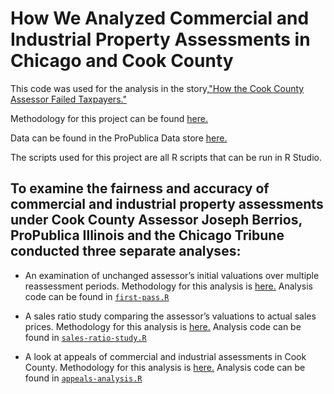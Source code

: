 # How We Analyzed Commercial and Industrial Property Assessments in Chicago and Cook County

This code was used for the analysis in the story,["How the Cook County Assessor Failed Taxpayers."](https://features.propublica.org/the-tax-divide/cook-county-commercial-and-industrial-property-tax-assessments/)

Methodology for this project can be found [here.](https://projects.propublica.org/graphics/the-tax-divide-analysis)

Data can be found in the ProPublica Data store [here.](https://www.propublica.org/datastore/dataset/cook-county-commercial-property-tax-assessments)

The scripts used for this project are all R scripts that can be run in R Studio. 

## To examine the fairness and accuracy of commercial and industrial property assessments under Cook County Assessor Joseph Berrios, ProPublica Illinois and the Chicago Tribune conducted three separate analyses:

- An examination of unchanged assessor’s initial valuations over multiple reassessment periods. Methodology for this analysis is [here.](https://projects.propublica.org/graphics/the-tax-divide-analysis#first-pass-assessment-analysis) Analysis code can be found in [`first-pass.R`](https://github.com/propublica/propertyasessments/blob/master/first-pass.R) 

- A sales ratio study comparing the assessor’s valuations to actual sales prices. Methodology for this analysis is [here.](https://projects.propublica.org/graphics/the-tax-divide-analysis#sales-ratio-studies-2011-2015) Analysis code can be found in [`sales-ratio-study.R`](https://github.com/propublica/propertyasessments/blob/master/sales-ratio-study.R)

- A look at appeals of commercial and industrial assessments in Cook County. Methodology for this analysis is [here.](https://projects.propublica.org/graphics/the-tax-divide-analysis#appeals-analysis) Analysis code can be found in [`appeals-analysis.R`](https://github.com/propublica/propertyasessments/blob/master/appeals-analysis.R)

